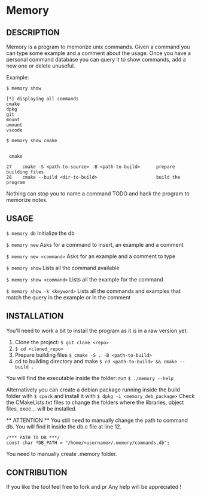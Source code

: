 # Memory

## DESCRIPTION

Memory is a program to memorize unix commands. Given a command you can type some example and a comment about the usage.
Once you have a personal command database you can query it to show commands, add a new one or delete unuseful.

Example:

`$ memory show`

```
[*] displaying all commands
cmake
dpkg
git
mount
umount
vscode
```

`$ memory show cmake`

```

 cmake

27    cmake -S <path-to-source> -B <path-to-build>      prepare building files
28    cmake --build <dir-to-build>                      build the program

```

Nothing can stop you to name a command TODO and hack the program to memorize notes.

## USAGE

`$ memory db` Initialize the db

`$ memory new` Asks for a command to insert, an example and a comment

`$ memory new <command>` Asks for an example and a comment to type

`$ memory show` Lists all the command available

`$ memory show <command>` Lists all the example for the command

`$ memory show -k <keyword>` Lists all the commands and examples that match the query in the example or in the comment

## INSTALLATION

You'll need to work a bit to install the program as it is in a raw version yet.

1. Clone the project: `$ git clone <repo>`
2. `$ cd <cloned_repo>`
3. Prepare building files `$ cmake -S . -B <path-to-build>`
4. cd to building directory and make `$ cd <path-to-build> && cmake --build .`

You will find the executable inside the folder:
run `$ ./memory --help`

Alternatively you can create a debian package running inside the build folder with
`$ cpack`
and install it with `$ dpkg -i <memory_deb_package>`
Check the CMakeLists.txt files to change the folders where the libraries, object files, exec... will be installed.

** ATTENTION **
You still need to manually change the path to command db.
You will find it inside the db.c file at line 12.

```
/*** PATH TO DB ***/
const char *DB_PATH = "/home/<username>/.memory/commands.db";
```

You need to manually create .memory folder.

## CONTRIBUTION

If you like the tool feel free to fork and pr
Any help will be appreciated !
